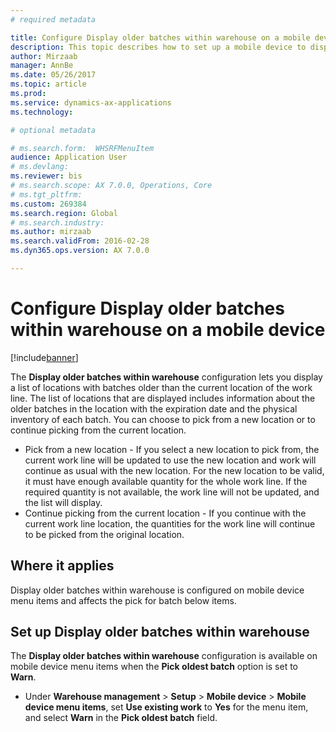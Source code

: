 ```yaml
---
# required metadata

title: Configure Display older batches within warehouse on a mobile device
description: This topic describes how to set up a mobile device to display a list of locations with batches older than the current location of a work line.
author: Mirzaab
manager: AnnBe
ms.date: 05/26/2017
ms.topic: article
ms.prod: 
ms.service: dynamics-ax-applications
ms.technology: 

# optional metadata

# ms.search.form:  WHSRFMenuItem
audience: Application User
# ms.devlang: 
ms.reviewer: bis
# ms.search.scope: AX 7.0.0, Operations, Core
# ms.tgt_pltfrm: 
ms.custom: 269384
ms.search.region: Global
# ms.search.industry: 
ms.author: mirzaab
ms.search.validFrom: 2016-02-28
ms.dyn365.ops.version: AX 7.0.0

---
```


# Configure Display older batches within warehouse on a mobile device

[!include[banner](../includes/banner.md)]

The **Display older batches within warehouse** configuration lets you display a list of locations with batches older than the current location of the work line. The list of locations that are displayed includes information about the older batches in the location with the expiration date and the physical inventory of each batch. You can choose to pick from a new location or to continue picking from the current location. 
- Pick from a new location - If you select a new location to pick from, the  current work line will be updated to use the new location and work will continue as usual with the new location. For the new location to be valid, it must have enough available quantity for the whole work line. If the required quantity is not available, the work line will not be updated, and the list will display. 
- Continue picking from the current location - If you continue with the current work line location, the quantities for the work line will continue to be picked from the original location.

## Where it applies
Display older batches within warehouse is configured on mobile device menu items and affects the pick for batch below items.

## Set up Display older batches within warehouse
The **Display older batches within warehouse** configuration is available on mobile device menu items when the **Pick oldest batch** option is set to **Warn**.

- Under **Warehouse management** > **Setup** > **Mobile device** > **Mobile device menu items**, set **Use existing work** to **Yes** for the menu item, and select **Warn** in the **Pick oldest batch** field. 

